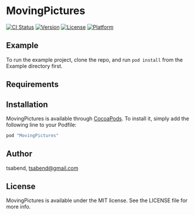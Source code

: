 # MovingPictures

[![CI Status](http://img.shields.io/travis/tsabend/MovingPictures.svg?style=flat)](https://travis-ci.org/tsabend/MovingPictures)
[![Version](https://img.shields.io/cocoapods/v/MovingPictures.svg?style=flat)](http://cocoapods.org/pods/MovingPictures)
[![License](https://img.shields.io/cocoapods/l/MovingPictures.svg?style=flat)](http://cocoapods.org/pods/MovingPictures)
[![Platform](https://img.shields.io/cocoapods/p/MovingPictures.svg?style=flat)](http://cocoapods.org/pods/MovingPictures)

## Example

To run the example project, clone the repo, and run `pod install` from the Example directory first.

## Requirements

## Installation

MovingPictures is available through [CocoaPods](http://cocoapods.org). To install
it, simply add the following line to your Podfile:

```ruby
pod "MovingPictures"
```

## Author

tsabend, tsabend@gmail.com

## License

MovingPictures is available under the MIT license. See the LICENSE file for more info.
